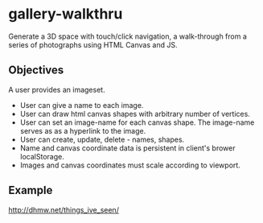 # gallery-walkthru
Generate a 3D space with touch/click navigation, a walk-through from a series of photographs using HTML Canvas and JS. 



## Objectives

A user provides an imageset.
- User can give a name to each image.
- User can draw html canvas shapes with arbitrary number of vertices.
- User can set an image-name for each canvas shape. The image-name serves as as a hyperlink to the image.
- User can create, update, delete - names, shapes.
- Name and canvas coordinate data is persistent in client's brower localStorage.
- Images and canvas coordinates must scale according to viewport.
 
## Example
http://dhmw.net/things_ive_seen/

